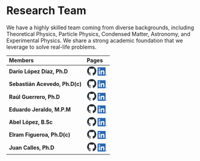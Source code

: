 <!-- ---
layout: default
--- -->

<!-- Comentarios -->


<!-- Text can be **bold**, _italic_, or ~~strikethrough~~. -->
<!-- [Link to another page](./another-page.html). -->
<!-- There should be whitespace between paragraphs. -->

<!-- # Header 1 -->
<!-- ## Header 2 -->

<!-- 
     > This is a blockquote following a header.
     >
     > When something is important enough, you do it even if the odds are not in your favor.
-->

<!--  #### Header 4 

  *   This is an unordered list following a header.
  *   This is an unordered list following a header.
  *   This is an unordered list following a header.

  ##### Header 5

  1.  This is an ordered list following a header.
  2.  This is an ordered list following a header.
  3.  This is an ordered list following a header.

  ###### Header 6

| head1        | head two          | three |
|:-------------|:------------------|:------|
| ok           | good swedish fish | nice  |
| out of stock | good and plenty   | nice  |
| ok           | good `oreos`      | hmm   |
| ok           | good `zoute` drop | yumm  |

  ### There's a horizontal rule below this.

  * * *

  ### Here is an unordered list:

  *   Item foo
  *   Item bar
  *   Item baz
  *   Item zip

  ### And an ordered list:

  1.  Item one
  1.  Item two
  1.  Item three
  1.  Item four

  ### And a nested list:

- level 1 item
  - level 2 item
  - level 2 item
    - level 3 item
    - level 3 item
- level 1 item
  - level 2 item
  - level 2 item
  - level 2 item
- level 1 item
  - level 2 item
  - level 2 item
- level 1 item

### Small image

![Octocat](https://github.githubassets.com/images/icons/emoji/octocat.png)

### Large image

![Branching](https://guides.github.com/activities/hello-world/branching.png)


### Definition lists can be used with HTML syntax.

<dl>
<dt>Name</dt>
<dd>Godzilla</dd>
<dt>Born</dt>
<dd>1952</dd>
<dt>Birthplace</dt>
<dd>Japan</dd>
<dt>Color</dt>
<dd>Green</dd>
</dl>

```
Long, single-line code blocks should not wrap. They should horizontally scroll if they are too long. This line should be long enough to demonstrate this.
```

```
The final element.
```
--> 
# Research Team 

We have a highly skilled team coming from diverse backgrounds, including Theoretical Physics, Particle Physics, Condensed Matter, Astronomy, and Experimental Physics. We share a strong academic foundation that we leverage to solve real-life problems.           

| Members                         | Pages             |
|:--------------------------------|:------------------|
|**Darío López Díaz, Ph.D**       | [<img src="github-mark.png" alt="drawing" width="25"/>](https://dariolopezd.github.io/) [<img src="LinkLOGO.png" alt="drawing" width="25"/>](https://www.linkedin.com/in/dar%C3%ADo-l%C3%B3pez-d%C3%ADaz-6b646837/)  | 
| **Sebastián Acevedo, Ph.D(c)**  | [<img src="github-mark.png" alt="drawing" width="25"/>](https://github.com/sebastianacevedoespinoza) [<img src="LinkLOGO.png" alt="drawing" width="25"/>](https://www.linkedin.com/in/sebasti%C3%A1n-acevedo-espinoza-611b52282/)     | 
| **Raúl Guerrero, Ph.D**         | [<img src="github-mark.png" alt="drawing" width="25"/>]() [<img src="LinkLOGO.png" alt="drawing" width="25"/>](https://www.linkedin.com/in/raul-guerrero-science/)      | 
| **Eduardo Jeraldo, M.P.M**      | [<img src="github-mark.png" alt="drawing" width="25"/>](https://github.com/Lanzet) [<img src="LinkLOGO.png" alt="drawing" width="25"/>](https://www.linkedin.com/in/ejeraldo/) | 
| **Abel López, B.Sc**            | [<img src="github-mark.png" alt="drawing" width="25"/>](https://github.com/eibel) [<img src="LinkLOGO.png" alt="drawing" width="25"/>](https://www.linkedin.com/)  |
| **Elram Figueroa, Ph.D(c)**     | [<img src="github-mark.png" alt="drawing" width="25"/>]() [<img src="LinkLOGO.png" alt="drawing" width="25"/>](https://www.linkedin.com/in/elram-figueroa-b4847774/) |
| **Juan Calles, Ph.D**           | [<img src="github-mark.png" alt="drawing" width="25"/>](https://github.com/jcallesh) [<img src="LinkLOGO.png" alt="drawing" width="25"/>](https://www.linkedin.com/in/juan-calles-95590710a/)  |
